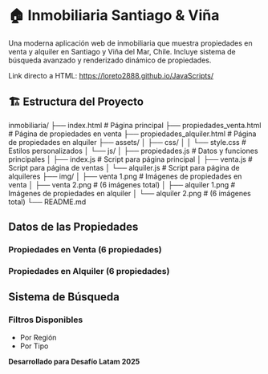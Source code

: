 # 🏠 Inmobiliaria Santiago & Viña

Una moderna aplicación web de inmobiliaria que muestra propiedades en venta y alquiler en Santiago y Viña del Mar, Chile. Incluye sistema de búsqueda avanzado y renderizado dinámico de propiedades.

Link directo a HTML: https://loreto2888.github.io/JavaScripts/


## 🏗️ Estructura del Proyecto


inmobiliaria/
├── index.html                 # Página principal
├── propiedades_venta.html     # Página de propiedades en venta
├── propiedades_alquiler.html  # Página de propiedades en alquiler
├── assets/
│   ├── css/
│   │   └── style.css         # Estilos personalizados
│   └── js/
│       ├── propiedades.js    # Datos y funciones principales
│       ├── index.js          # Script para página principal
│       ├── venta.js          # Script para página de ventas
│       └── alquiler.js       # Script para página de alquileres
├── img/
│   ├── venta 1.png           # Imágenes de propiedades en venta
│   ├── venta 2.png           # (6 imágenes total)
│   ├── alquiler 1.png        # Imágenes de propiedades en alquiler
│   └── alquiler 2.png        # (6 imágenes total)
└── README.md


## Datos de las Propiedades

### Propiedades en Venta (6 propiedades)
### Propiedades en Alquiler (6 propiedades)
##  Sistema de Búsqueda
### Filtros Disponibles
- Por Región
- Por Tipo


**Desarrollado para Desafío Latam 2025** 


